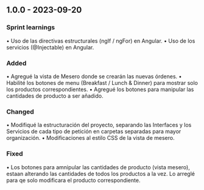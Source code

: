 ## 1.0.0 - 2023-09-20

### Sprint learnings

• Uso de las directivas estructurales (ngIf / ngFor) en Angular.
• Uso de los servicios (@Injectable) en Angular.

### Added

• Agregué la vista de Mesero donde se crearán las nuevas órdenes.
• Habilité los botones de menu (Breakfast / Lunch & Dinner) para mostrar solo los productos correspondientes.
• Agregué los botones para manipular las cantidades de producto a ser añadido.

### Changed

• Modifiqué la estructuración del proyecto, separando las Interfaces y los Servicios de cada tipo de petición en carpetas separadas para mayor organización.
• Modificaciones al estilo CSS de la vista de mesero.


### Fixed

• Los botones para amnipular las cantidades de producto (vista mesero), estaan alterando las cantidades de todos los productos a la vez. Lo arreglé para qe solo modificara el producto correspondiente. 

